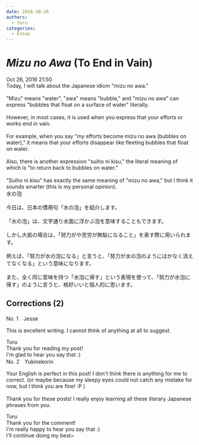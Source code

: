 ```yaml
---
date: 2016-10-26
authors:
  - toru
categories:
  - Essay
---
```


<h1 id="subject_show"><strong><em>Mizu no Awa</strong></em> (To End in Vain)</h1>
<div class="date">Oct 26, 2016 21:50</div>
<div id="post"><div id="body_show_ori">
Today, I will talk about the Japanese idiom "mizu no awa."<br/><br/>"Mizu" means "water", "awa" means "bubble," and "mizu no awa" can express "bubbles that float on a surface of water" literally.<br/><br/>However, in most cases, it is used when you express that your efforts or works end in vain.<br/><br/>For example, when you say "my efforts become mizu no awa (bubbles on water)," it means that your efforts disappear like fleeting bubbles that float on water.<br/><br/>Also, there is another expression "suiho ni kisu," the literal meaning of which is "to return back to bubbles on water."<br/><br/>"Suiho ni kisu" has exactly the same meaning of "mizu no awa," but I think it sounds smarter (this is my personal opinion).
</div></div>

<!-- more -->

<div id="post_ja"><div id="body_show_mo">
水の泡<br/><br/>今日は、日本の慣用句「水の泡」を紹介します。<br/><br/>「水の泡」は、文字通り水面に浮かぶ泡を意味することもできます。<br/><br/>しかし大抵の場合は、「努力がや苦労が無駄になること」を表す際に用いられます。<br/><br/>例えば、「努力が水の泡になる」と言うと、「努力が水の泡のようにはかなく消えてなくなる」という意味になります。<br/><br/>また、全く同じ意味を持つ「水泡に帰す」という表現を使って、「努力が水泡に帰す」のように言うと、格好いいと個人的に思います。
</div></div>

## Corrections (2)
<div id="block"><div class="first_name"> No. 1　<span class="just_name">Jesse</span></div><div id="block2">
<p class="comment_small">
 This is excellent writing. I cannot think of anything at all to suggest.
</p>

</div><div class="name"><span class="just_name">Toru</span><br>
Thank you for reading my post!<br/>I'm glad to hear you say that :)
</div>
</div>
<div id="block"><div class="first_name"> No. 2　<span class="just_name">Yukinekorin</span></div><div id="block2">
<p class="comment_small">
 Your English is perfect in this post! I don't think there is anything for me to correct. (or maybe because my sleepy eyes could not catch any mistake for now, but I think you are fine! :P )
 <br/>
 <br/>
 Thank you for these posts! I really enjoy learning all these literary Japanese phrases from you.
</p>

</div><div class="name"><span class="just_name">Toru</span><br>
Thank you for the comment!<br/>I'm really happy to hear you say that :)<br/>I'll continue doing my best~
</div>
</div>
